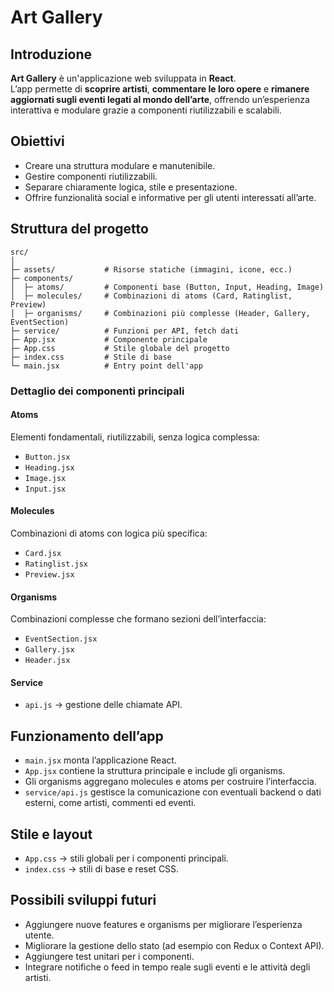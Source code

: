 # Art Gallery

## Introduzione
**Art Gallery** è un'applicazione web sviluppata in **React**.  
L’app permette di **scoprire artisti**, **commentare le loro opere** e **rimanere aggiornati sugli eventi legati al mondo dell’arte**,
offrendo un’esperienza interattiva e modulare grazie a componenti riutilizzabili e scalabili.

## Obiettivi
- Creare una struttura modulare e manutenibile.  
- Gestire componenti riutilizzabili.  
- Separare chiaramente logica, stile e presentazione.  
- Offrire funzionalità social e informative per gli utenti interessati all’arte.

## Struttura del progetto

```plaintext
src/
│
├─ assets/           # Risorse statiche (immagini, icone, ecc.)
├─ components/
│  ├─ atoms/         # Componenti base (Button, Input, Heading, Image)
│  ├─ molecules/     # Combinazioni di atoms (Card, Ratinglist, Preview)
│  ├─ organisms/     # Combinazioni più complesse (Header, Gallery, EventSection)
├─ service/          # Funzioni per API, fetch dati
├─ App.jsx           # Componente principale
├─ App.css           # Stile globale del progetto
├─ index.css         # Stile di base
└─ main.jsx          # Entry point dell'app
```

### Dettaglio dei componenti principali

#### Atoms
Elementi fondamentali, riutilizzabili, senza logica complessa:
- `Button.jsx`
- `Heading.jsx`
- `Image.jsx`
- `Input.jsx`

#### Molecules
Combinazioni di atoms con logica più specifica:
- `Card.jsx`
- `Ratinglist.jsx`
- `Preview.jsx`

#### Organisms
Combinazioni complesse che formano sezioni dell’interfaccia:
- `EventSection.jsx`
- `Gallery.jsx`
- `Header.jsx`

#### Service
- `api.js` → gestione delle chiamate API.

## Funzionamento dell’app
- `main.jsx` monta l’applicazione React.  
- `App.jsx` contiene la struttura principale e include gli organisms.  
- Gli organisms aggregano molecules e atoms per costruire l’interfaccia.  
- `service/api.js` gestisce la comunicazione con eventuali backend o dati esterni, come artisti, commenti ed eventi.

## Stile e layout
- `App.css` → stili globali per i componenti principali.  
- `index.css` → stili di base e reset CSS.

## Possibili sviluppi futuri
- Aggiungere nuove features e organisms per migliorare l’esperienza utente.  
- Migliorare la gestione dello stato (ad esempio con Redux o Context API).  
- Aggiungere test unitari per i componenti.  
- Integrare notifiche o feed in tempo reale sugli eventi e le attività degli artisti.


